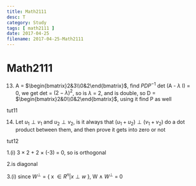 ```yaml
---
title: Math2111
desc: T
category: Study
tags: [ math2111 ]
date: 2017-04-25
filename: 2017-04-25-Math2111
---
```


# Math2111

13. A = $\begin{bmatrix}2&3\\0&2\end{bmatrix}$, find $PDP^{-1}$
    det (A - $\lambda$ I) = 0, we get det = $(2-\lambda)^2$, so is $\lambda$ = 2, and is double, so D = $\begin{bmatrix}2&0\\0&2\end{bmatrix}$, using it find P as well
    ​

tut11

14. Let $u_1 \perp v_1$ and $u_2 \perp v_2$, is it always that $(u_1+u_2) \perp (v_1+v_2)$
    do a dot product between them, and then prove it gets into zero or not

tut12

1.(i) 3 $\times$ 2 + 2 $\times$ (-3) = 0, so is orthogonal

2.is diagonal

3.(i) since $W^{\perp}$ = { x $\in R^n | x \perp w$ }, W $\land$ $W^{\perp}$ = 0

